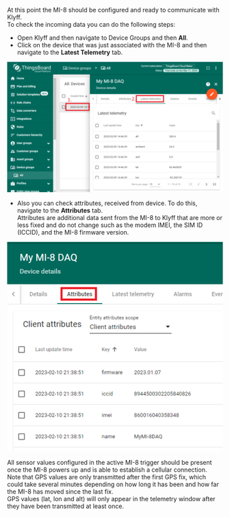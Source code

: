
At this point the MI-8 should be configured and ready to communicate with Klyff.  
To check the incoming data you can do the following steps:  

- Open Klyff and then navigate to Device Groups and then <b>All</b>.  
- Click on the device that was just associated with the MI-8 and then navigate to the <b>Latest Telemetry</b> tab.  

![](/images/devices-library/ready-to-go-devices/mixed-input-8-channel-analog-cellular-logger/open-device-timeseries.png)

- Also you can check attributes, received from device. 
    To do this, navigate to the **Attributes** tab.  
    Attributes are additional data sent from the MI-8 to Klyff that are more or less fixed and do not change such as the modem IMEI, the SIM ID (ICCID), and the MI-8 firmware version. 

![](/images/devices-library/ready-to-go-devices/mixed-input-8-channel-analog-cellular-logger/check-attributes.png)

All sensor values configured in the active MI-8 trigger should be present once the MI-8 powers up and is able to establish a cellular connection.  
Note that GPS values are only transmitted after the first GPS fix, which could take several minutes depending on how long it has been and how far the MI-8 has moved since the last fix.  
GPS values (lat, lon and alt) will only appear in the telemetry window after they have been transmitted at least once.  
  

